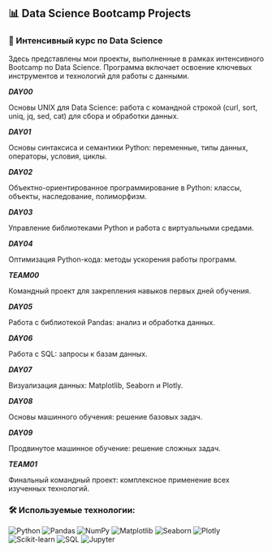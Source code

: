 ## 📊 Data Science Bootcamp Projects

### 🚀 Интенсивный курс по Data Science

Здесь представлены мои проекты, выполненные в рамках интенсивного Bootcamp по Data Science. Программа включает освоение ключевых инструментов и технологий для работы с данными.

***DAY00***

Основы UNIX для Data Science: работа с командной строкой (curl, sort, uniq, jq, sed, cat) для сбора и обработки данных.

***DAY01***

Основы синтаксиса и семантики Python: переменные, типы данных, операторы, условия, циклы.

***DAY02***

Объектно-ориентированное программирование в Python: классы, объекты, наследование, полиморфизм.

***DAY03***

Управление библиотеками Python и работа с виртуальными средами.

***DAY04***

Оптимизация Python-кода: методы ускорения работы программ.

***TEAM00***

Командный проект для закрепления навыков первых дней обучения.

***DAY05***

Работа с библиотекой Pandas: анализ и обработка данных.

***DAY06***

Работа с SQL: запросы к базам данных.

***DAY07***

Визуализация данных: Matplotlib, Seaborn и Plotly.

***DAY08***

Основы машинного обучения: решение базовых задач.

***DAY09***

Продвинутое машинное обучение: решение сложных задач.

***TEAM01***

Финальный командный проект: комплексное применение всех изученных технологий.

### 🛠 Используемые технологии:
![Python](https://img.shields.io/badge/Python-3776AB?style=for-the-badge&logo=python&logoColor=white)
![Pandas](https://img.shields.io/badge/pandas-%23150458.svg?style=for-the-badge&logo=pandas&logoColor=white)
![NumPy](https://img.shields.io/badge/numpy-%23013243.svg?style=for-the-badge&logo=numpy&logoColor=white)
![Matplotlib](https://img.shields.io/badge/Matplotlib-%23ffffff.svg?style=for-the-badge&logo=Matplotlib&logoColor=black)
![Seaborn](https://img.shields.io/badge/Seaborn-3776AB?style=for-the-badge&logo=seaborn&logoColor=white)
![Plotly](https://img.shields.io/badge/Plotly-%233F4F75.svg?style=for-the-badge&logo=plotly&logoColor=white)
![Scikit-learn](https://img.shields.io/badge/scikit--learn-%23F7931E.svg?style=for-the-badge&logo=scikit-learn&logoColor=white)
![SQL](https://img.shields.io/badge/SQL-4479A1?style=for-the-badge&logo=mysql&logoColor=white)
![Jupyter](https://img.shields.io/badge/Jupyter-F37626?style=for-the-badge&logo=Jupyter&logoColor=white)

